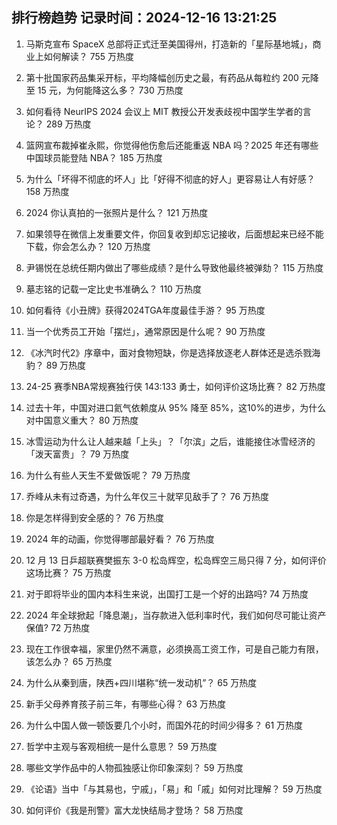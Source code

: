 
## 排行榜趋势 记录时间：2024-12-16 13:21:25
  
  1. 马斯克宣布 SpaceX 总部将正式迁至美国得州，打造新的「星际基地城」，商业上如何解读？ 755 万热度
    
  2. 第十批国家药品集采开标，平均降幅创历史之最，有药品从每粒约 200 元降至 15 元，为何能降这么多？ 730 万热度
    
  3. 如何看待 NeurIPS 2024 会议上 MIT 教授公开发表歧视中国学生学者的言论？ 289 万热度
    
  4. 篮网宣布裁掉崔永熙，你觉得他伤愈后还能重返 NBA 吗？2025 年还有哪些中国球员能登陆 NBA？ 185 万热度
    
  5. 为什么「坏得不彻底的坏人」比「好得不彻底的好人」更容易让人有好感？ 158 万热度
    
  6. 2024 你认真拍的一张照片是什么？ 121 万热度
    
  7. 如果领导在微信上发重要文件，你回复收到却忘记接收，后面想起来已经不能下载，你会怎么办？ 120 万热度
    
  8. 尹锡悦在总统任期内做出了哪些成绩？是什么导致他最终被弹劾？ 115 万热度
    
  9. 墓志铭的记载一定比史书准确么？ 110 万热度
    
  10. 如何看待《小丑牌》获得2024TGA年度最佳手游？ 95 万热度
    
  11. 当一个优秀员工开始「摆烂」，通常原因是什么呢？ 90 万热度
    
  12. 《冰汽时代2》序章中，面对食物短缺，你是选择放逐老人群体还是选杀戮海豹？ 89 万热度
    
  13. 24-25 赛季NBA常规赛独行侠 143:133 勇士，如何评价这场比赛？ 82 万热度
    
  14. 过去十年，中国对进口氦气依赖度从 95% 降至 85%​，这10%的进步，为什么对中国意义重大？ 80 万热度
    
  15. 冰雪运动为什么让人越来越「上头」？「尔滨」之后，谁能接住冰雪经济的「泼天富贵」？ 79 万热度
    
  16. 为什么有些人天生不爱做饭呢？ 79 万热度
    
  17. 乔峰从未有过奇遇，为什么年仅三十就罕见敌手了？ 76 万热度
    
  18. 你是怎样得到安全感的？ 76 万热度
    
  19. 2024 年的动画，你觉得哪部最好看？ 76 万热度
    
  20. 12 月 13 日乒超联赛樊振东 3-0 松岛辉空，松岛辉空三局只得 7 分，如何评价这场比赛？ 75 万热度
    
  21. 对于即将毕业的国内本科生来说，出国打工是一个好的出路吗? 74 万热度
    
  22. 2024 年全球掀起「降息潮」，当存款进入低利率时代，我们如何尽可能让资产保值? 72 万热度
    
  23. 现在工作很幸福，家里仍然不满意，必须换高工资工作，可是自己能力有限，该怎么办？ 65 万热度
    
  24. 为什么从秦到唐，陕西+四川堪称“统一发动机”？ 65 万热度
    
  25. 新手父母养育孩子前三年，有哪些心得？ 63 万热度
    
  26. 为什么中国人做一顿饭要几个小时，而国外花的时间少得多？ 61 万热度
    
  27. 哲学中主观与客观相统一是什么意思？ 59 万热度
    
  28. 哪些文学作品中的人物孤独感让你印象深刻？ 59 万热度
    
  29. 《论语》当中「与其易也，宁戚」，「易」和「戚」如何对比理解？ 59 万热度
    
  30. 如何评价《我是刑警》富大龙快结局才登场？ 58 万热度
    